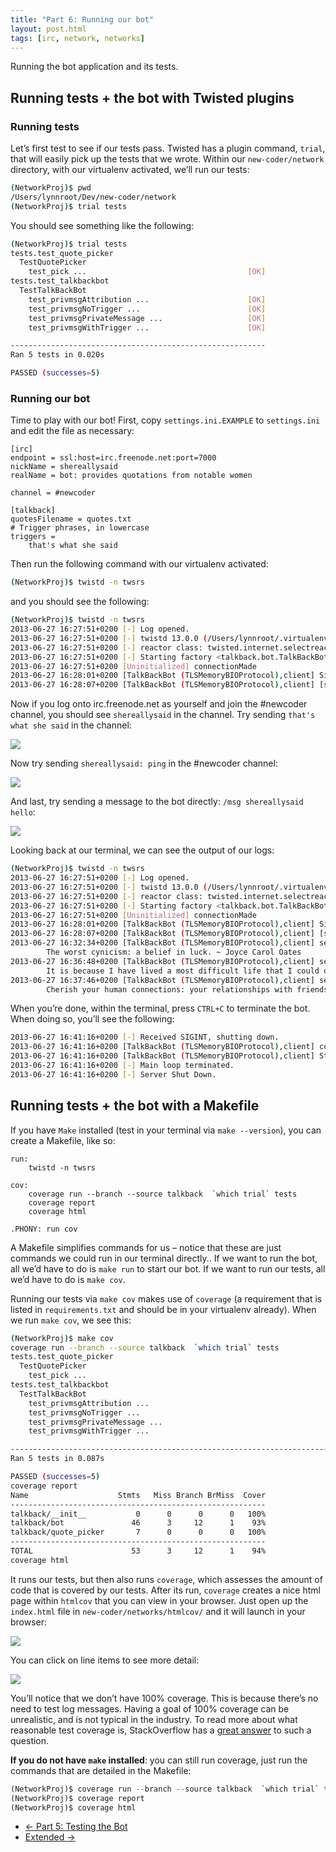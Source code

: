 ```yaml
---
title: "Part 6: Running our bot"
layout: post.html
tags: [irc, network, networks]
---
```


Running the bot application and its tests.

## Running tests + the bot with Twisted plugins

### Running tests
Let’s first test to see if our tests pass.  Twisted has a plugin command, `trial`, that will easily pick up the tests that we wrote.  Within our `new-coder/network` directory, with our virtualenv activated, we’ll run our tests:

```bash
(NetworkProj)$ pwd
/Users/lynnroot/Dev/new-coder/network
(NetworkProj)$ trial tests
```

You should see something like the following:

```bash
(NetworkProj)$ trial tests
tests.test_quote_picker
  TestQuotePicker
    test_pick ...                                    [OK]
tests.test_talkbackbot
  TestTalkBackBot
    test_privmsgAttribution ...                      [OK]
    test_privmsgNoTrigger ...                        [OK]
    test_privmsgPrivateMessage ...                   [OK]
    test_privmsgWithTrigger ...                      [OK]

---------------------------------------------------------
Ran 5 tests in 0.020s

PASSED (successes=5)
```

### Running our bot

Time to play with our bot!  First, copy `settings.ini.EXAMPLE` to `settings.ini` and edit the file as necessary:

```
[irc]
endpoint = ssl:host=irc.freenode.net:port=7000
nickName = shereallysaid
realName = bot: provides quotations from notable women

channel = #newcoder

[talkback]
quotesFilename = quotes.txt
# Trigger phrases, in lowercase
triggers =
    that's what she said
```

Then run the following command with our virtualenv activated:

```bash
(NetworkProj)$ twistd -n twsrs
```

and you should see the following:

```bash
(NetworkProj)$ twistd -n twsrs
2013-06-27 16:27:51+0200 [-] Log opened.
2013-06-27 16:27:51+0200 [-] twistd 13.0.0 (/Users/lynnroot/.virtualenvs/NetworkProj/bin/python 2.7.2) starting up.
2013-06-27 16:27:51+0200 [-] reactor class: twisted.internet.selectreactor.SelectReactor.
2013-06-27 16:27:51+0200 [-] Starting factory <talkback.bot.TalkBackBotFactory instance at 0x107e2bc68>
2013-06-27 16:27:51+0200 [Uninitialized] connectionMade
2013-06-27 16:28:01+0200 [TalkBackBot (TLSMemoryBIOProtocol),client] Signed on
2013-06-27 16:28:07+0200 [TalkBackBot (TLSMemoryBIOProtocol),client] [shereallysaid has joined #newcoder]
```

Now if you log onto irc.freenode.net as yourself and join the #newcoder channel, you should see `shereallysaid` in the channel.  Try sending `that's what she said` in the channel:

<img class="displayed" src="{{ get_asset('/images/irc_trigger.png')}}" />

Now try sending `shereallysaid: ping` in the #newcoder channel:

<img class="displayed" src="{{ get_asset('/images/irc_ping.png')}}" />

And last, try sending a message to the bot directly: `/msg shereallysaid hello`:

<img class="displayed" src="{{ get_asset('/images/irc_msg.png')}}" />

Looking back at our terminal, we can see the output of our logs:

```bash
(NetworkProj)$ twistd -n twsrs
2013-06-27 16:27:51+0200 [-] Log opened.
2013-06-27 16:27:51+0200 [-] twistd 13.0.0 (/Users/lynnroot/.virtualenvs/IRCbot/bin/python 2.7.2) starting up.
2013-06-27 16:27:51+0200 [-] reactor class: twisted.internet.selectreactor.SelectReactor.
2013-06-27 16:27:51+0200 [-] Starting factory <talkback.bot.TalkBackBotFactory instance at 0x107e2bc68>
2013-06-27 16:27:51+0200 [Uninitialized] connectionMade
2013-06-27 16:28:01+0200 [TalkBackBot (TLSMemoryBIOProtocol),client] Signed on
2013-06-27 16:28:07+0200 [TalkBackBot (TLSMemoryBIOProtocol),client] [shereallysaid has joined #newcoder]
2013-06-27 16:32:34+0200 [TalkBackBot (TLSMemoryBIOProtocol),client] sent message to #newcoder, triggered by roguelynn:
		The worst cynicism: a belief in luck. ~ Joyce Carol Oates
2013-06-27 16:36:48+0200 [TalkBackBot (TLSMemoryBIOProtocol),client] sent message to #newcoder, triggered by roguelynn:
		It is because I have lived a most difficult life that I could do this. ~ Oksana Baiul
2013-06-27 16:37:46+0200 [TalkBackBot (TLSMemoryBIOProtocol),client] sent message to roguelynn, triggered by roguelynn:
		Cherish your human connections: your relationships with friends and family. ~ Barbara Bush
```

When you’re done, within the terminal, press `CTRL+C` to terminate the bot.  When doing so, you’ll see the following:

```bash
2013-06-27 16:41:16+0200 [-] Received SIGINT, shutting down.
2013-06-27 16:41:16+0200 [TalkBackBot (TLSMemoryBIOProtocol),client] connectionLost <twisted.python.failure.Failure <class 'twisted.internet.error.ConnectionLost'>>
2013-06-27 16:41:16+0200 [TalkBackBot (TLSMemoryBIOProtocol),client] Stopping factory <talkback.bot.TalkBackBotFactory instance at 0x107e2bc68>
2013-06-27 16:41:16+0200 [-] Main loop terminated.
2013-06-27 16:41:16+0200 [-] Server Shut Down.
```


## Running tests + the bot with a Makefile

If you have `Make` installed (test in your terminal via `make --version`), you can create a Makefile, like so:

```make
run:
	twistd -n twsrs

cov:
	coverage run --branch --source talkback  `which trial` tests
	coverage report
	coverage html

.PHONY: run cov
```

A Makefile simplifies commands for us – notice that these are just commands we could run in our terminal directly..  If we want to run the bot, all we’d have to do is `make run` to start our bot.  If we want to run our tests, all we’d have to do is `make cov`.

Running our tests via `make cov` makes use of `coverage` (a requirement that is listed in `requirements.txt` and should be in your virtualenv already).  When we run `make cov`, we see this:

```bash
(NetworkProj)$ make cov
coverage run --branch --source talkback  `which trial` tests
tests.test_quote_picker
  TestQuotePicker
    test_pick ...                                                          [OK]
tests.test_talkbackbot
  TestTalkBackBot
    test_privmsgAttribution ...                                            [OK]
    test_privmsgNoTrigger ...                                              [OK]
    test_privmsgPrivateMessage ...                                         [OK]
    test_privmsgWithTrigger ...                                            [OK]

-------------------------------------------------------------------------------
Ran 5 tests in 0.087s

PASSED (successes=5)
coverage report
Name                    Stmts   Miss Branch BrMiss  Cover
---------------------------------------------------------
talkback/__init__           0      0      0      0   100%
talkback/bot               46      3     12      1    93%
talkback/quote_picker       7      0      0      0   100%
---------------------------------------------------------
TOTAL                      53      3     12      1    94%
coverage html
```

It runs our tests, but then also runs `coverage`, which assesses the amount of code that is covered by our tests. After its run, `coverage` creates a nice html page within `htmlcov` that you can view in your browser.  Just open up the `index.html` file in `new-coder/networks/htmlcov/` and it will launch in your browser:

<img class="displayed" src="{{ get_asset('/images/coverage_report.png')}}" />

You can click on line items to see more detail:

<img class="displayed" src="{{ get_asset('/images/coverage_bot.png')}}" />

You’ll notice that we don’t have 100% coverage.  This is because there’s no need to test log messages.  Having a goal of 100% coverage can be unrealistic, and is not typical in the industry.  To read more about what reasonable test coverage is, StackOverflow has a [great answer](http://stackoverflow.com/questions/90002/what-is-a-reasonable-code-coverage-for-unit-tests-and-why) to such a question.

**If you do not have `make` installed**: you can still run coverage, just run the commands that are detailed in the Makefile:

```python
(NetworkProj)$ coverage run --branch --source talkback  `which trial` tests
(NetworkProj)$ coverage report
(NetworkProj)$ coverage html
```

<nav>
  <ul class="pager">
    <li class="previous"><a href="{{ get_url('/networks/part-5/') }}"><span aria-hidden="true">&larr;</span> Part 5: Testing the Bot</a></li>
    <li class="next"><a href="{{ get_url('/networks/extended/') }}">Extended <span aria-hidden="true">&rarr;</span></a></li>
  </ul>
</nav>
